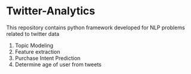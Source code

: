 # Twitter-Analytics

This repository contains python framework developed for NLP problems related to twitter data
1) Topic Modeling
2) Feature extraction
3) Purchase Intent Prediction
4) Determine age of user from tweets
